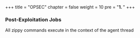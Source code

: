 +++
title = "OPSEC"
chapter = false
weight = 10
pre = "<b>1. </b>"
+++

### Post-Exploitation Jobs

All zippy commands execute in the context of the agent thread
